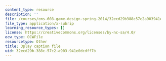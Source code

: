 ```yaml
---
content_type: resource
description: ''
file: /courses/cms-608-game-design-spring-2014/32ecd29b388c57c2a903941e0dcdff7b_1506696.vtt
file_type: application/x-subrip
learning_resource_types: []
license: https://creativecommons.org/licenses/by-nc-sa/4.0/
ocw_type: OCWFile
resourcetype: Other
title: 3play caption file
uid: 32ecd29b-388c-57c2-a903-941e0dcdff7b
---
```

